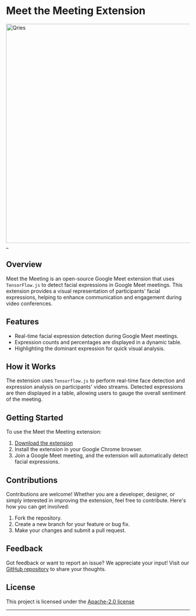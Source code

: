 
# Meet the Meeting Extension

<body> 
<img  alt="Qries"
src="https://github.com/hugozanini/meet-the-meeting/blob/main/icons/demo-meet-meeting.gif?raw=true"  width="600">
</body

 _
## Overview

Meet the Meeting is an open-source Google Meet extension that uses `TensorFlow.js` to detect facial expressions in Google Meet meetings. This extension provides a visual representation of participants' facial expressions, helping to enhance communication and engagement during video conferences.

## Features

- Real-time facial expression detection during Google Meet meetings.
- Expression counts and percentages are displayed in a dynamic table.
- Highlighting the dominant expression for quick visual analysis.

## How it Works

The extension uses `Tensorflow.js` to perform real-time face detection and expression analysis on participants' video streams. Detected expressions are then displayed in a table, allowing users to gauge the overall sentiment of the meeting.

## Getting Started

To use the Meet the Meeting extension:

1. [Download the extension](https://chromewebstore.google.com/detail/meet-the-meeting/ikcjmpbkjnebkfpidbcpepejghkhhjlf?hl=pt-br)
2. Install the extension in your Google Chrome browser.
3. Join a Google Meet meeting, and the extension will automatically detect facial expressions.

## Contributions

Contributions are welcome! Whether you are a developer, designer, or simply interested in improving the extension, feel free to contribute. Here's how you can get involved:

1. Fork the repository.
2. Create a new branch for your feature or bug fix.
3. Make your changes and submit a pull request.

## Feedback

Got feedback or want to report an issue? We appreciate your input! Visit our [GitHub repository](https://github.com/hugozanini/meet-the-meeting) to share your thoughts.

## License

This project is licensed under the [Apache-2.0 license](https://github.com/hugozanini/meet-the-meeting?tab=Apache-2.0-1-ov-file)

---
